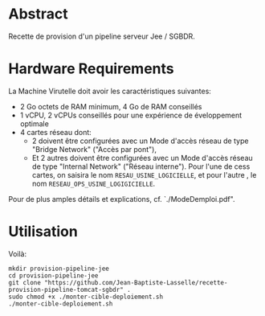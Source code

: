 # Abstract

Recette de provision d'un pipeline serveur Jee / SGBDR.

# Hardware Requirements 

La Machine Virutelle doit avoir les caractéristiques suivantes:

* 2 Go octets de RAM minimum, 4 Go de RAM conseillés
* 1 vCPU, 2 vCPUs conseillés pour une expérience de éveloppement optimale
* 4 cartes réseau dont:
  * 2 doivent être configurées avec un Mode d'accès réseau de type "Bridge Network" ("Accès par pont"), 
  * Et 2 autres doivent être configurées avec un Mode d'accès réseau de type "Internal Network" ("Réseau interne"). Pour l'une de cess cartes, on saisira le nom `RESAU_USINE_LOGICIELLE`, et pour l'autre , le nom `RESEAU_OPS_USINE_LOGIGICIELLE`.

Pour de plus amples détails et explications, cf. `./ModeDemploi.pdf".
  
# Utilisation

Voilà:

```
mkdir provision-pipeline-jee
cd provision-pipeline-jee
git clone "https://github.com/Jean-Baptiste-Lasselle/recette-provision-pipeline-tomcat-sgbdr" .
sudo chmod +x ./monter-cible-deploiement.sh
./monter-cible-deploiement.sh
```